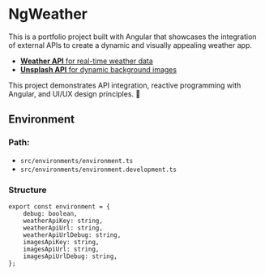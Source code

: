 # NgWeather

This is a portfolio project built with Angular that showcases the integration of external APIs to create a dynamic and visually appealing weather app.  

- [**Weather API** for real-time weather data](https://openweathermap.org/api) 
- [**Unsplash API** for dynamic background images](https://unsplash.com/developers)

This project demonstrates API integration, reactive programming with Angular, and UI/UX design principles. 🚀

## Environment

### Path:
- `src/environments/environment.ts`
- `src/environments/environment.development.ts`

### Structure
```
export const environment = {
	debug: boolean,  
	weatherApiKey: string,
	weatherApiUrl: string,
	weatherApiUrlDebug: string,
	imagesApiKey: string,
	imagesApiUrl: string,
	imagesApiUrlDebug: string,
};
```